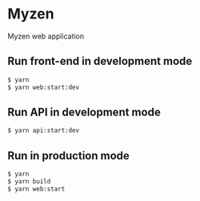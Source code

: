 # Myzen

Myzen web application

## Run front-end in development mode

```sh
$ yarn
$ yarn web:start:dev
```

## Run API in development mode

```sh
$ yarn api:start:dev
```

## Run in production mode

```sh
$ yarn
$ yarn build
$ yarn web:start
```

